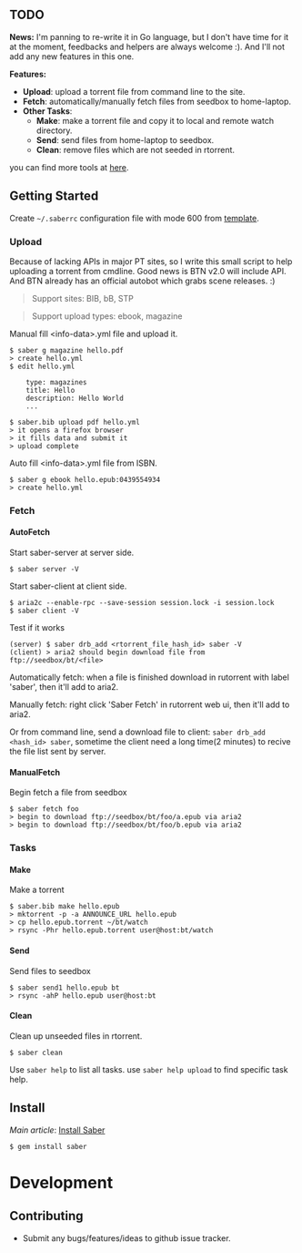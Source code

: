 TODO
-----
**News:** I'm panning to re-write it in Go language, but I don't have time for it at the moment, feedbacks and helpers are always welcome :). And I'll not add any new features in this one.

**Features:**

* **Upload**: upload a torrent file from command line to the site.
* **Fetch**: automatically/manually fetch files from seedbox to home-laptop.
* **Other Tasks**:
	- **Make**: make a torrent file and copy it to local and remote watch directory.
	- **Send**: send files from home-laptop to seedbox.
	- **Clean**: remove files which are not seeded in rtorrent.

you can find more tools at [here](https://github.com/SaberSalv/saber/wiki/Tools).

Getting Started
----------------

Create `~/.saberrc` configuration file with mode 600 from [template](https://github.com/SaberSalv/saber/blob/master/templates/_saberrc).

### Upload

Because of lacking APIs in major PT sites, so I write this small script to help uploading a torrent from cmdline. Good news is BTN v2.0 will include API. And BTN already has an official autobot which grabs scene releases. :)

> Support sites: BIB, bB, STP

> Support upload types: ebook, magazine

Manual fill \<info-data>.yml file and upload it.

	$ saber g magazine hello.pdf
	> create hello.yml
	$ edit hello.yml

		type: magazines
		title: Hello
		description: Hello World
		...

	$ saber.bib upload pdf hello.yml
	> it opens a firefox browser
	> it fills data and submit it
	> upload complete

Auto fill \<info-data>.yml file from ISBN.

	$ saber g ebook hello.epub:0439554934
	> create hello.yml

### Fetch

#### AutoFetch

Start saber-server at server side.

	$ saber server -V

Start saber-client at client side.

	$ aria2c --enable-rpc --save-session session.lock -i session.lock
	$ saber client -V

Test if it works

	(server) $ saber drb_add <rtorrent_file_hash_id> saber -V
	(client) > aria2 should begin download file from ftp://seedbox/bt/<file>

Automatically fetch: when a file is finished download in rutorrent with label 'saber', then it'll add to aria2.

Manually fetch: right click 'Saber Fetch' in rutorrent web ui, then it'll add to aria2.

Or from command line, send a download file to client: `saber drb_add <hash_id> saber`, sometime the client need a long time(2 minutes) to recive the file list sent by server.
	
#### ManualFetch

Begin fetch a file from seedbox

	$ saber fetch foo
	> begin to download ftp://seedbox/bt/foo/a.epub via aria2
	> begin to download ftp://seedbox/bt/foo/b.epub via aria2

### Tasks

#### Make

Make a torrent

	$ saber.bib make hello.epub
	> mktorrent -p -a ANNOUNCE_URL hello.epub
	> cp hello.epub.torrent ~/bt/watch 
	> rsync -Phr hello.epub.torrent user@host:bt/watch

#### Send

Send files to seedbox

	$ saber send1 hello.epub bt
	> rsync -ahP hello.epub user@host:bt

#### Clean

Clean up unseeded files in rtorrent.

	$ saber clean

Use `saber help` to list all tasks. use `saber help upload` to find specific task help.

Install
-------

_Main article_: [Install Saber](https://github.com/SaberSalv/saber/wiki/Install)

	$ gem install saber

Development
===========

Contributing
------------

* Submit any bugs/features/ideas to github issue tracker.
